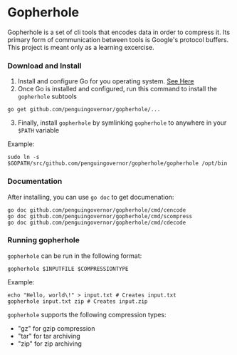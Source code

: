 # Gopherhole
Gopherhole is a set of cli tools that encodes data in order to compress it. Its primary form of communication
between tools is Google's protocol buffers. This project is meant only as a learning excercise.

### Download and Install 
1. Install and configure Go for you operating system. [See Here](https://golang.org/doc/install)
2. Once Go is installed and configured, run this command to install the `gopherhole` subtools 

```shell
go get github.com/penguingovernor/gopherhole/...
``` 
3. Finally, install `gopherhole` by symlinking `gopherhole` to anywhere in your `$PATH` variable

Example:

```shell
sudo ln -s $GOPATH/src/github.com/penguingovernor/gopherhole/gopherhole /opt/bin
```

### Documentation 
After installing, you can use `go doc` to get documenation:
```shell
go doc github.com/penguingovernor/gopherhole/cmd/cencode
go doc github.com/penguingovernor/gopherhole/cmd/scompress
go doc github.com/penguingovernor/gopherhole/cmd/cdecode
```

### Running gopherhole

`gopherhole` can be run in the following format:

```shell
gopherhole $INPUTFILE $COMPRESSIONTYPE
```

Example:
```shell
echo "Hello, world\!" > input.txt # Creates input.txt
gopherhole input.txt zip # Creates input.zip
```

`gopherhole` supports the following compression types:

* "gz" for gzip compression
* "tar" for tar archiving
* "zip" for zip archiving


